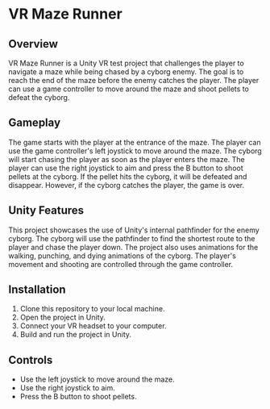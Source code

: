 # VR Maze Runner

## Overview

VR Maze Runner is a Unity VR test project that challenges the player to navigate a maze while being chased by a cyborg enemy. The goal is to reach the end of the maze before the enemy catches the player. The player can use a game controller to move around the maze and shoot pellets to defeat the cyborg.

## Gameplay

The game starts with the player at the entrance of the maze. The player can use the game controller's left joystick to move around the maze. The cyborg will start chasing the player as soon as the player enters the maze. The player can use the right joystick to aim and press the B button to shoot pellets at the cyborg. If the pellet hits the cyborg, it will be defeated and disappear. However, if the cyborg catches the player, the game is over.

## Unity Features

This project showcases the use of Unity's internal pathfinder for the enemy cyborg. The cyborg will use the pathfinder to find the shortest route to the player and chase the player down. The project also uses animations for the walking, punching, and dying animations of the cyborg. The player's movement and shooting are controlled through the game controller.

## Installation

1. Clone this repository to your local machine.
2. Open the project in Unity.
3. Connect your VR headset to your computer.
4. Build and run the project in Unity.

## Controls

- Use the left joystick to move around the maze.
- Use the right joystick to aim.
- Press the B button to shoot pellets.

